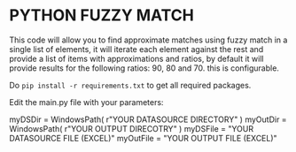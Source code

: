 # PYTHON FUZZY MATCH

This code will allow you to find approximate matches using fuzzy match in a single list of elements, it will iterate each element against the rest and provide a list of items with approximations and ratios, by default it will provide results for the following ratios: 90, 80 and 70.  this is configurable.

Do `pip install -r requirements.txt` to get all required packages.

Edit the main.py file with your parameters:

myDSDir = WindowsPath(
    r"YOUR DATASOURCE DIRECTORY"
)
myOutDir = WindowsPath(
    r"YOUR OUTPUT DIRECOTRY"
)
myDSFile = "YOUR DATASOURCE FILE (EXCEL)"
myOutFile = "YOUR OUTPUT FILE (EXCEL)"
